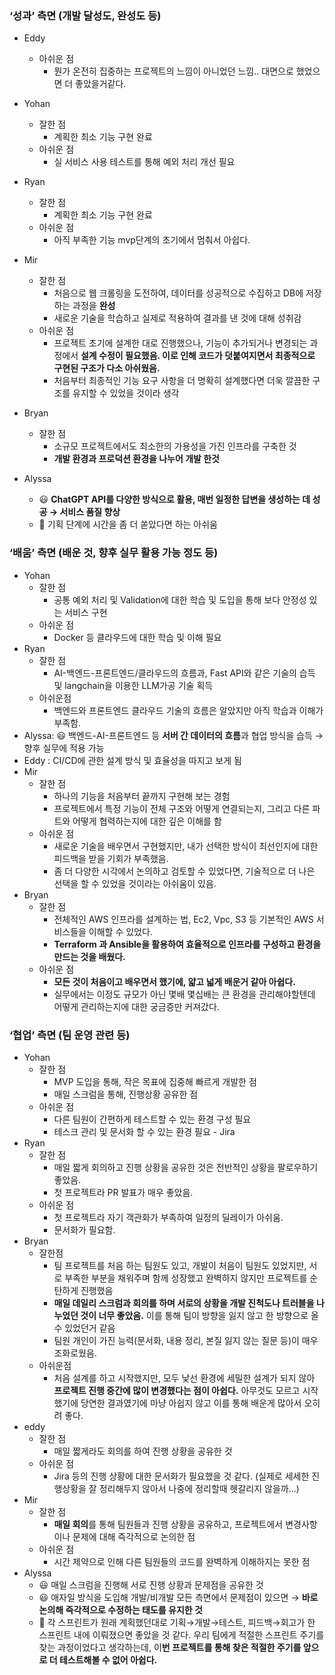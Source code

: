 ### ‘성과’ 측면 (개발 달성도, 완성도 등)

- Eddy
    - 아쉬운 점
        - 뭔가 온전히 집중하는 프로젝트의 느낌이 아니었던 느낌.. 대면으로 했었으면 더 좋았을거같다.
- Yohan    
    - 잘한 점
        - 계획한 최소 기능 구현 완료
    - 아쉬운 점
        - 실 서비스 사용 테스트를 통해 예외 처리 개선 필요
- Ryan
    - 잘한 점
        - 계획한 최소 기능 구현 완료
    - 아쉬운 점
        - 아직 부족한 기능 mvp단계의 초기에서 멈춰서 아쉽다.
- Mir
    - 잘한 점
        - 처음으로 웹 크롤링을 도전하여, 데이터를 성공적으로 수집하고 DB에 저장하는 과정을 **완성**
        - 새로운 기술을 학습하고 실제로 적용하여 결과를 낸 것에 대해 성취감
    - 아쉬운 점
        - 프로젝트 초기에 설계한 대로 진행했으나, 기능이 추가되거나 변경되는 과정에서 **설계 수정이 필요했음. 이로 인해 코드가 덧붙여지면서 최종적으로 구현된 구조가 다소 아쉬웠음.**
        - 처음부터 최종적인 기능 요구 사항을 더 명확히 설계했다면 더욱 깔끔한 구조를 유지할 수 있었을 것이라 생각
- Bryan
    - 잘한 점
        - 소규모 프로젝트에서도 최소한의 가용성을 가진 인프라를 구축한 것
        - **개발 환경과 프로덕션 환경을 나누어 개발 한것**

- Alyssa
    - 😃 **ChatGPT API를 다양한 방식으로 활용, 매번 일정한 답변을 생성하는 데 성공 → 서비스 품질 향상**
    - 🥲 기획 단계에 시간을 좀 더 쏟았다면 하는 아쉬움

### ‘배움’ 측면 (배운 것, 향후 실무 활용 가능 정도 등)

- Yohan
    - 잘한 점
        - 공통 예외 처리 및 Validation에 대한 학습 및 도입을 통해 보다 안정성 있는 서비스 구현
    - 아쉬운 점
        - Docker 등 클라우드에 대한 학습 및 이해 필요
- Ryan
    - 잘한 점
        - AI-백엔드-프론트엔드/클라우드의 흐름과, Fast API와 같은 기술의 습득 및 langchain을 이용한 LLM가공 기술 획득
    - 아쉬운점
        - 백엔드와 프론트엔드 클라우드 기술의 흐름은 알았지만 아직 학습과 이해가 부족함.
- Alyssa: 😃 백엔드-AI-프론트엔드 등 **서버 간 데이터의 흐름**과 협업 방식을 습득 → 향후 실무에 적용 가능
- Eddy : CI/CD에 관한 설계 방식 및 효율성을 따지고 보게 됨
- Mir
    - 잘한 점
        - 하나의 기능을 처음부터 끝까지 구현해 보는 경험
        - 프로젝트에서 특정 기능이 전체 구조와 어떻게 연결되는지, 그리고 다른 파트와 어떻게 협력하는지에 대한 깊은 이해를 함
    - 아쉬운 점
        - 새로운 기술을 배우면서 구현했지만, 내가 선택한 방식이 최선인지에 대한 피드백을 받을 기회가 부족했음.
        - 좀 더 다양한 시각에서 논의하고 검토할 수 있었다면, 기술적으로 더 나은 선택을 할 수 있었을 것이라는 아쉬움이 있음.
- Bryan
    - 잘한 점
        - 전체적인 AWS 인프라를 설계하는 법, Ec2, Vpc, S3 등 기본적인 AWS 서비스들을 이해할 수 있었다.
        - **Terraform 과 Ansible을 활용하여 효율적으로 인프라를 구성하고 환경을 만드는 것을 배웠다.**
    - 아쉬운 점
        - **모든 것이 처음이고 배우면서 했기에, 얇고 넓게 배운거 같아 아쉽다.**
        - 실무에서는 이정도 규모가 아닌 몇배 몇십배는 큰 환경을 관리해야할텐데 어떻게 관리하는지에 대한 궁금증만 커져갔다.

### ‘협업’ 측면 (팀 운영 관련 등)

- Yohan
    - 잘한 점
        - MVP 도입을 통해, 작은 목표에 집중해 빠르게 개발한 점
        - 매일 스크럼을 통해, 진행상황 공유한 점
    - 아쉬운 점
        - 다른 팀원이 간편하게 테스트할 수 있는 환경 구성 필요
        - 테스크 관리 및 문서화 할 수 있는 환경 필요 - Jira
- Ryan
    - 잘한 점
        - 매일 짧게 회의하고 진행 상황을 공유한 것은 전반적인 상황을 팔로우하기 좋았음.
        - 첫 프로젝트라 PR 발표가 매우 좋았음.
    - 아쉬운 점
        - 첫 프로젝트라 자기 객관화가 부족하여 일정의 딜레이가 아쉬움.
        - 문서화가 필요함.
- Bryan
    - 잘한점
        - 팀 프로젝트를 처음 하는 팀원도 있고, 개발이 처음이 팀원도 있었지만, 서로 부족한 부분을 채워주며 함께 성장했고 완벽하지 않지만 프로젝트를 순탄하게 진행했음
        - **매일 데일리 스크럼과 회의를 하며 서로의 상황을 개발 진척도나 트러블을 나누었던 것이 너무 좋았음.** 이를 통해 팀이 방향을 잃지 않고 한 방향으로 올 수 있었던거 같음
        - 팀원 개인이 가진 능력(문서화, 내용 정리, 본질 잃지 않는 질문 등)이 매우 조화로웠음.
    - 아쉬운점
        - 처음 설계를 하고 시작했지만, 모두 낯선 환경에 세밀한 설계가 되지 않아 **프로젝트 진행 중간에 많이 변경했다는 점이 아쉽다.** 아무것도 모르고 시작했기에 당연한 결과였기에 마냥 아쉽지 않고 이를 통해 배운게 많아서 오히려 좋다.
- eddy
    - 잘한 점
        - 매일 짧게라도 회의를 하여 진행 상황을 공유한 것
    - 아쉬운 점
        - Jira 등의 진행 상황에 대한 문서화가 필요했을 것 같다. (실제로 세세한 진행상황을 잘 정리해두지 않아서 나중에 정리할때 헷갈리지 않을까…)
- Mir
    - 잘한 점
        - **매일 회의**를 통해 팀원들과 진행 상황을 공유하고, 프로젝트에서 변경사항이나 문제에 대해 즉각적으로 논의한 점
    - 아쉬운 점
        - 시간 제약으로 인해 다른 팀원들의 코드를 완벽하게 이해하지는 못한 점
- Alyssa
    - 😃 매일 스크럼을 진행해 서로 진행 상황과 문제점을 공유한 것
    - 😃 애자일 방식을 도입해 개발/비개발 모든 측면에서 문제점이 있으면 → **바로 논의해 즉각적으로 수정하는 태도를 유지한 것**
    - 🥲 각 스프린트가 원래 계획했던대로 기획→개발→테스트, 피드백→회고가 한 스프린트 내에 이뤄졌으면 좋았을 것 같다. 우리 팀에게 적절한 스프린트 주기를 찾는 과정이었다고 생각하는데, 이**번 프로젝트를 통해 찾은 적절한 주기를 앞으로 더 테스트해볼 수 없어 아쉽다.**